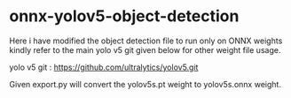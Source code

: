 # onnx-yolov5-object-detection

Here i have modified the object detection file to run only on ONNX weights kindly refer to the main yolo v5 git given below for other weight file usage.

yolo v5 git : https://github.com/ultralytics/yolov5.git

Given export.py will convert the yolov5s.pt weight to yolov5s.onnx weight.
